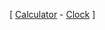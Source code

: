 [ [Calculator](https://elyes9918.github.io/Web_Projects/Calculator) - 
[Clock](https://elyes9918.github.io/Web_Projects/Clock) ]



